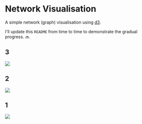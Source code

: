 # Network Visualisation 
A simple network (graph) visualisation using [d3](https://github.com/d3/d3).

I'll update this `README` from time to time to demonstrate the gradual progress. 🔜

## 3
<kbd><img src="https://i.imgur.com/9945tmZ.gif"/><kbd>

## 2
<kbd><img src="https://i.imgur.com/5n1XDTr.gif"/><kbd>
  
## 1
<kbd><img src="https://i.imgur.com/3CzhIHX.png"/><kbd>
